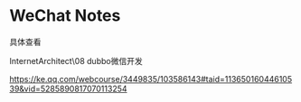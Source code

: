 # WeChat Notes

具体查看

InternetArchitect\08 dubbo微信开发

https://ke.qq.com/webcourse/3449835/103586143#taid=11365016044610539&vid=5285890817070113254